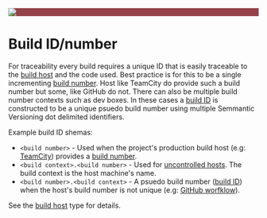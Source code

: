 ﻿---
uid: build-id
---

<div style="background-color:#944248;padding:0px;margin-bottom:0.5em">
  <img src="https://noetictools.github.io/Git2SemVer.MSBuild/Images/Git2SemVer_banner_840x70.png"/>
</div>

# Build ID/number

For traceability every build requires a unique ID that is easily traceable to the [build host](xref:build-hosts) and the code used.
Best practice is for this to be a single incrementing [build number](xref:glossary#build-number). 
Host like TeamCity do provide such a build number but some, like GitHub do not.
There can also be multiple build number contexts such as dev boxes. 
In these cases a [build ID](xref:glossary#build-id) is constructed to be a unique psuedo build number using multiple Semmantic Versioning dot delimited identifiers.

Example build ID shemas:

* `<build number>`  - Used when the project's production build host (e.g: [TeamCity](xref:teamcity)) provides a [build number](xref:glossary#build-number).
* `<build context>.<build number>` - Used for [uncontrolled hosts](xref:uncontrolled-host). The build context is the host machine's name.
* `<build number>.<build context>` - A psuedo build number ([build ID](xref:glossary#build-id)) when the host's build number is not unique (e.g: [GitHub worfklow](xref:github-workflows)).

See the [build host](xref:build-hosts) type for details.

